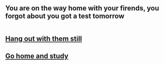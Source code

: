 ## You are on the way home with your firends, you forgot about you got a test tomorrow
![]()
## [Hang out with them still](choice1/scene1.md)
## [Go home and study](choice2/scene2.md)